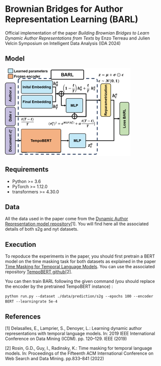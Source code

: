 # Brownian Bridges for Author Representation Learning (BARL)

Official implementation of the paper *Building Brownian Bridges to Learn Dynamic Author Representations from Texts* by Enzo Terreau and Julien Velcin
Symposium on Intelligent Data Analysis (IDA 2024)

## Model

![Schema of our model BARL](image/BARL_schema.png)

## Requirements

- Python >= 3.6
- PyTorch >= 1.12.0
- transformers >= 4.30.0

## Data

All the data used in the paper come from the [Dynamic Author Representation model repository](https://github.com/edouardelasalles/dar)\[1\]. You will find here all the associated details of both s2g and nyt datasets.

## Execution 

To repoduce the experiments in the paper, you should first pretrain a BERT model on the time masking task for both datasets as explained in the paper [Time Masking for Temporal Language Models](https://arxiv.org/abs/2110.06366). You can use the associated repository [TempoBERT github](https://github.com/guyrosin/tempobert)\[2\].

You can then train BARL following the given command (you should replace the encoder by the pretrained TempoBERT instance) : 

`python run.py --dataset ./data/prediction/s2g --epochs 100 --encoder BERT --learningrate 5e-4`

## References
 \[1\] Delasalles, E., Lamprier, S., Denoyer, L.: Learning dynamic author representations with temporal language models. In: 2019 IEEE International Conference on Data Mining (ICDM). pp. 120–129. IEEE (2019)

 \[2\] Rosin, G.D., Guy, I., Radinsky, K.: Time masking for temporal language models. In: Proceedings of the Fifteenth ACM International Conference on Web Search and Data Mining. pp.833–841 (2022)
